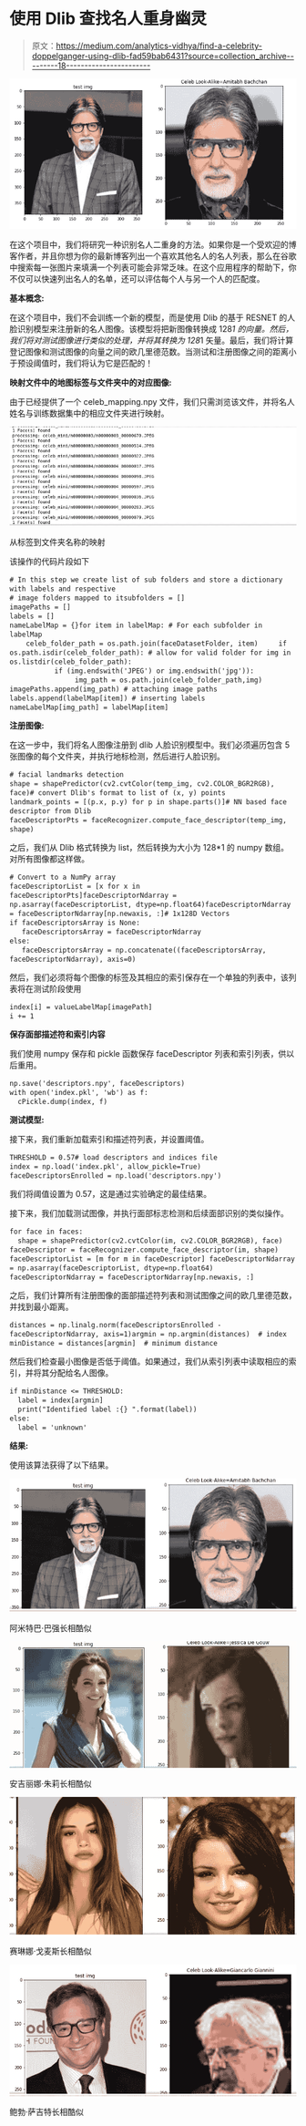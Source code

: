 # 使用 Dlib 查找名人重身幽灵

> 原文：<https://medium.com/analytics-vidhya/find-a-celebrity-doppelganger-using-dlib-fad59bab6431?source=collection_archive---------18----------------------->

![](img/e69d993823dfe228491d5dccb6e28530.png)

在这个项目中，我们将研究一种识别名人二重身的方法。如果你是一个受欢迎的博客作者，并且你想为你的最新博客列出一个喜欢其他名人的名人列表，那么在谷歌中搜索每一张图片来填满一个列表可能会非常乏味。在这个应用程序的帮助下，你不仅可以快速列出名人的名单，还可以评估每个人与另一个人的匹配度。

**基本概念:**

在这个项目中，我们不会训练一个新的模型，而是使用 Dlib 的基于 RESNET 的人脸识别模型来注册新的名人图像。该模型将把新图像转换成 128*1 的向量。然后，我们将对测试图像进行类似的处理，并将其转换为 128*1 矢量。最后，我们将计算登记图像和测试图像的向量之间的欧几里德范数。当测试和注册图像之间的距离小于预设阈值时，我们将认为它是匹配的！

**映射文件中的地图标签与文件夹中的对应图像:**

由于已经提供了一个 celeb_mapping.npy 文件，我们只需浏览该文件，并将名人姓名与训练数据集中的相应文件夹进行映射。

![](img/9134003148c9f9acf0a55753fa5282bf.png)

从标签到文件夹名称的映射

该操作的代码片段如下

```
# In this step we create list of sub folders and store a dictionary with labels and respective
# image folders mapped to itsubfolders = []
imagePaths = []
labels = []
nameLabelMap = {}for item in labelMap: # For each subfolder in labelMap
    celeb_folder_path = os.path.join(faceDatasetFolder, item)     if os.path.isdir(celeb_folder_path): # allow for valid folder for img in os.listdir(celeb_folder_path): 
           if (img.endswith('JPEG') or img.endswith('jpg')):
                img_path = os.path.join(celeb_folder_path,img) imagePaths.append(img_path) # attaching image paths labels.append(labelMap[item]) # inserting labels nameLabelMap[img_path] = labelMap[item] 
```

**注册图像:**

在这一步中，我们将名人图像注册到 dlib 人脸识别模型中。我们必须遍历包含 5 张图像的每个文件夹，并执行地标检测，然后进行人脸识别。

```
# facial landmarks detection
shape = shapePredictor(cv2.cvtColor(temp_img, cv2.COLOR_BGR2RGB), face)# convert Dlib's format to list of (x, y) points
landmark_points = [(p.x, p.y) for p in shape.parts()]# NN based face descriptor from Dlib
faceDescriptorPts = faceRecognizer.compute_face_descriptor(temp_img, shape)
```

之后，我们从 Dlib 格式转换为 list，然后转换为大小为 128*1 的 numpy 数组。对所有图像都这样做。

```
# Convert to a NumPy array
faceDescriptorList = [x for x in faceDescriptorPts]faceDescriptorNdarray = np.asarray(faceDescriptorList, dtype=np.float64)faceDescriptorNdarray = faceDescriptorNdarray[np.newaxis, :]# 1x128D Vectors 
if faceDescriptorsArray is None:
   faceDescriptorsArray = faceDescriptorNdarray
else:
   faceDescriptorsArray = np.concatenate((faceDescriptorsArray, faceDescriptorNdarray), axis=0)
```

然后，我们必须将每个图像的标签及其相应的索引保存在一个单独的列表中，该列表将在测试阶段使用

```
index[i] = valueLabelMap[imagePath]
i += 1
```

**保存面部描述符和索引内容**

我们使用 numpy 保存和 pickle 函数保存 faceDescriptor 列表和索引列表，供以后重用。

```
np.save('descriptors.npy', faceDescriptors)
with open('index.pkl', 'wb') as f:
  cPickle.dump(index, f)
```

**测试模型:**

接下来，我们重新加载索引和描述符列表，并设置阈值。

```
THRESHOLD = 0.57# load descriptors and indices file 
index = np.load('index.pkl', allow_pickle=True)
faceDescriptorsEnrolled = np.load('descriptors.npy')
```

我们将阈值设置为 0.57，这是通过实验确定的最佳结果。

接下来，我们加载测试图像，并执行面部标志检测和后续面部识别的类似操作。

```
for face in faces:
  shape = shapePredictor(cv2.cvtColor(im, cv2.COLOR_BGR2RGB), face) faceDescriptor = faceRecognizer.compute_face_descriptor(im, shape) faceDescriptorList = [m for m in faceDescriptor] faceDescriptorNdarray = np.asarray(faceDescriptorList, dtype=np.float64) faceDescriptorNdarray = faceDescriptorNdarray[np.newaxis, :]
```

之后，我们计算所有注册图像的面部描述符列表和测试图像之间的欧几里德范数，并找到最小距离。

```
distances = np.linalg.norm(faceDescriptorsEnrolled - faceDescriptorNdarray, axis=1)argmin = np.argmin(distances)  # index
minDistance = distances[argmin]  # minimum distance
```

然后我们检查最小图像是否低于阈值。如果通过，我们从索引列表中读取相应的索引，并将其分配给名人图像。

```
if minDistance <= THRESHOLD:
  label = index[argmin]
  print("Identified label :{} ".format(label))
else:
  label = 'unknown'
```

**结果:**

使用该算法获得了以下结果。

![](img/0687ec935f3bbdd3b635dd0ab1de3654.png)

阿米特巴·巴强长相酷似

![](img/7571551d83cef8b0327d4c72cfeb6483.png)

安吉丽娜·朱莉长相酷似

![](img/7f1b28d9c5557267341d9045f5949381.png)

赛琳娜·戈麦斯长相酷似

![](img/92e6a25124812473b2bc418f117ff33e.png)

鲍勃·萨吉特长相酷似